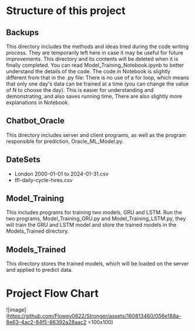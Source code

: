 # Structure of this project
## Backups
This directory includes the methods and ideas tried during the code writing process. They are temporarily left here in case it may be useful for future improvements. This directory and its contents will be deleted when it is finally completed.
You can read Model_Training_Notebook.ipynb to better understand the details of the code. The code in Notebook is slightly different from that in the .py file: There is no use of a for loop, which means that only one day's data can be trained at a time (you can change the value of N to choose the day). This is easier for understanding and demonstrating, and also saves running time, There are also slightly more explanations in Notebook.

## Chatbot_Oracle
This directory includes server and client programs, as well as the program responsible for prediction, Oracle_ML_Model.py.

## DateSets
- London 2000-01-01 to 2024-01-31.csv
- tfl-daily-cycle-hires.csv

## Model_Training
This includes programs for training two models, GRU and LSTM. Run the two programs, Model_Training_GRU.py and Model_Training_LSTM.py, they will train the GRU and LSTM model and store the trained models in the Models_Trained directory.

## Models_Trained
This directory stores the trained models, which will be loaded on the server and applied to predict data.

# Project Flow Chart
![image](https://github.com/Flowey0622/Stronger/assets/160813460/056e188a-8e63-4ac2-84f5-86392a28aac2 =100x100)

